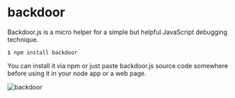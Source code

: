 backdoor
========

Backdoor.js is a micro helper for a simple but helpful JavaScript debugging technique.

```
$ npm install backdoor
```
You can install it via npm or just paste backdoor.js source code somewhere before using it in your node app or a web page.

![backdoor](https://cloud.githubusercontent.com/assets/979966/5041806/aca662ce-6c15-11e4-90d8-016b26a3ce6c.png)
